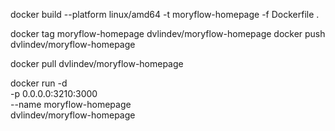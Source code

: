 docker build --platform linux/amd64 -t moryflow-homepage -f Dockerfile .

docker tag moryflow-homepage dvlindev/moryflow-homepage
docker push dvlindev/moryflow-homepage


docker pull dvlindev/moryflow-homepage

docker run -d \
 -p 0.0.0.0:3210:3000 \
 --name moryflow-homepage \
 dvlindev/moryflow-homepage